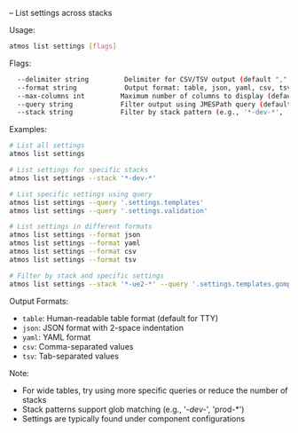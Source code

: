 – List settings across stacks

Usage:
```bash
atmos list settings [flags]
```

Flags:
```bash
  --delimiter string         Delimiter for CSV/TSV output (default "," for CSV, "\t" for TSV)
  --format string            Output format: table, json, yaml, csv, tsv (default "table")
  --max-columns int         Maximum number of columns to display (default 50)
  --query string            Filter output using JMESPath query (default ".settings")
  --stack string            Filter by stack pattern (e.g., '*-dev-*', 'prod-*')
```

Examples:
```bash
# List all settings
atmos list settings

# List settings for specific stacks
atmos list settings --stack '*-dev-*'

# List specific settings using query
atmos list settings --query '.settings.templates'
atmos list settings --query '.settings.validation'

# List settings in different formats
atmos list settings --format json
atmos list settings --format yaml
atmos list settings --format csv
atmos list settings --format tsv

# Filter by stack and specific settings
atmos list settings --stack '*-ue2-*' --query '.settings.templates.gomplate'
```

Output Formats:
- `table`: Human-readable table format (default for TTY)
- `json`: JSON format with 2-space indentation
- `yaml`: YAML format
- `csv`: Comma-separated values
- `tsv`: Tab-separated values

Note:
- For wide tables, try using more specific queries or reduce the number of stacks
- Stack patterns support glob matching (e.g., '*-dev-*', 'prod-*')
- Settings are typically found under component configurations
